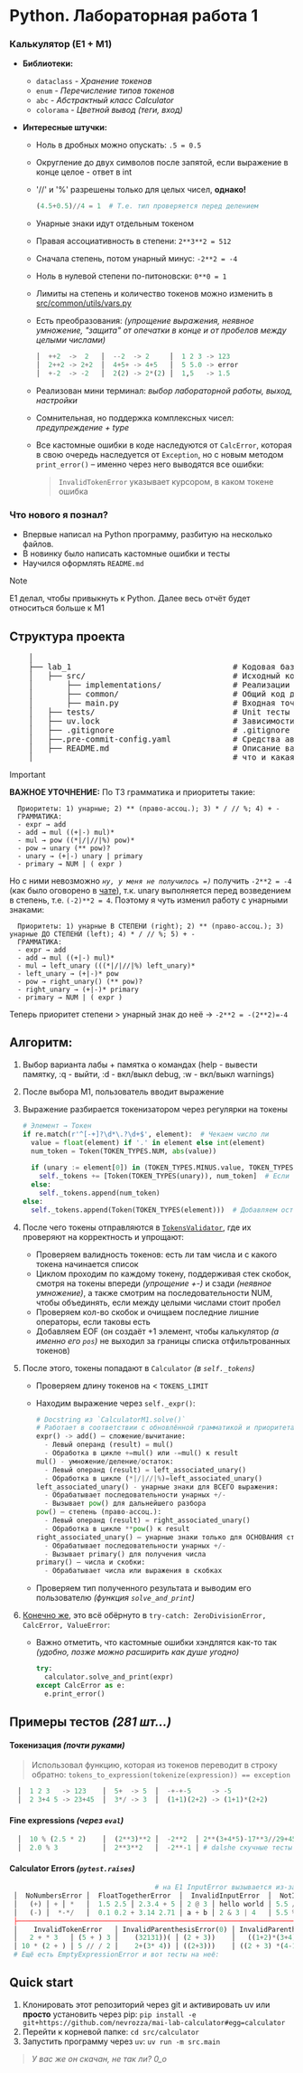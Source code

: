 # Python. Лабораторная работа 1   
### Калькулятор (E1 + M1)
- **Библиотеки:**
  - `dataclass` - _Хранение токенов_
  - `enum` - _Перечисление типов токенов_
  - `abc` - _Абстрактный класс Calculator_
  - `colorama` - _Цветной вывод (теги, вход)_
   
- **Интересные штучки:**
  - Ноль в дробных можно опускать: `.5 = 0.5`
  - Округление до двух символов после запятой, если выражение в конце целое - ответ в int
  - '//' и '%' разрешены только для целых чисел, **однако!**
    
    ```Python
    (4.5+0.5)//4 = 1  # Т.е. тип проверяется перед делением
    ```
  - Унарные знаки идут отдельным токеном
  - Правая ассоциативность в степени: `2**3**2 = 512`
  - Сначала степень, потом унарный минус: `-2**2 = -4`
  - Ноль в нулевой степени по-питоновски: `0**0 = 1`
  - Лимиты на степень и количество токенов можно изменить в [src/common/utils/vars.py](./src/common/utils/vars.py)
  - Есть преобразования: _(упрощение выражения, неявное умножение, "защита" от опечатки в конце и от пробелов между целыми числами)_
    
    ```Python
    │  ++2  ->  2   │  --2  -> 2     │  1 2 3 -> 123
    │  2++2 -> 2+2  │  4+5+ -> 4+5   │  5 5.0 -> error
    │  +-2  -> -2   │  2(2) -> 2*(2) │  1,5   -> 1.5
    ```
  - Реализован мини терминал: _выбор лабораторной работы, выход, настройки_
  - Сомнительная, но поддержка комплексных чисел: _предупреждение + type<complex>_
  - Все кастомные ошибки в коде наследуются от `CalcError`, которая в свою очередь наследуется от `Exception`, но с новым методом `print_error()` – именно через него выводятся все ошибки:
    > `InvalidTokenError` указывает курсором, в каком токене ошибка
  
### Что нового я познал?
- Впервые написал на Python программу, разбитую на несколько файлов.
- В новинку было написать кастомные ошибки и тесты
- Научился оформлять `README.md`

> [!NOTE]
> E1 делал, чтобы привыкнуть к Python. Далее весь отчёт будет относиться больше к M1

## Структура проекта

 <pre>
    │
    ├── lab_1                                  # Кодовая база лабораторной работы
    │   ├── src/                               # Исходный код
    │       ├── implementations/               # Реализации калькуляторов   
    │       ├── common/                        # Общий код для них: Токенизация, ABC Calculator, Utils (errors, operators, terminal)                   
    │       ├── main.py                        # Входная точка в программу
    │   ├── tests/                             # Unit тесты
    │   ├── uv.lock                            # Зависимости проекта
    │   ├── .gitignore                         # .gitignore файл
    │   ├──.pre-commit-config.yaml             # Средства автоматизации проверки кодстайла
    │   ├── README.md                          # Описание вашего проекта, с описанием файлов и с титульником о том,
    │                                          # что и какая задача
</pre>

> [!IMPORTANT]
>**ВАЖНОЕ УТОЧНЕНИЕ:** По ТЗ грамматика и приоритеты такие:
>  
>  ```
>    Приоритеты: 1) унарные; 2) ** (право-ассоц.); 3) * / // %; 4) + -
>    ГРАММАТИКА:
>    - expr → add
>    - add → mul ((+|-) mul)*
>    - mul → pow ((*|/|//|%) pow)*
>    - pow → unary (** pow)?
>    - unary → (+|-) unary | primary
>    - primary → NUM | ( expr )
>  ```
>  Но с ними невозможно _`ну, у меня не получилось =)`_ получить `-2**2 = -4` (как было оговорено в [чате](https://t.me/c/2907049440/5/2461)), т.к. unary выполняется перед возведением в степень, т.е. `(-2)**2 = 4`.
>  Поэтому я чуть изменил работу с унарными знаками:
>  
>  ```
>    Приоритеты: 1) унарные В СТЕПЕНИ (right); 2) ** (право-ассоц.); 3) унарные ДО СТЕПЕНИ (left); 4) * / // %; 5) + -
>    ГРАММАТИКА:
>    - expr → add
>    - add → mul ((+|-) mul)*
>    - mul → left_unary (((*|/|//|%) left_unary)*
>    - left_unary → (+|-)* pow
>    - pow → right_unary() (** pow)? 
>    - right_unary → (+|-)* primary
>    - primary → NUM | ( expr )
>  ```
>  Теперь приоритет степени > унарный знак до неё -> `-2**2 = -(2**2)=-4`

## Алгоритм:
1) Выбор варианта лабы + памятка о командах (help - вывести памятку, :q - выйти, :d - вкл/выкл debug, :w - вкл/выкл warnings)
2) После выбора M1, пользователь вводит выражение
3) Выражение разбирается токенизатором через регулярки на токены
   
   ```Python
   # Элемент → Токен
   if re.match(r'^[-+]?\d*\.?\d+$', element):  # Чекаем число ли 
     value = float(element) if '.' in element else int(element)
     num_token = Token(TOKEN_TYPES.NUM, abs(value))
  
     if (unary := element[0]) in (TOKEN_TYPES.MINUS.value, TOKEN_TYPES.PLUS.value):  # Проверяем на наличие знака
       self._tokens += [Token(TOKEN_TYPES(unary)), num_token]  # Если есть, добавляем его отдельным токеном
     else:
       self._tokens.append(num_token)
   else:
     self._tokens.append(Token(TOKEN_TYPES(element)))  # Добавляем остальные элементы
   ```
4) После чего токены отправляются в [`TokensValidator`](./src/common/tokenization/tokens_validator.py), где их проверяют на корректность и упрощают:
    - Проверяем валидность токенов: есть ли там числа и с какого токена начинается список
    - Циклом проходим по каждому токену, поддерживая стек скобок, смотря на токены впереди _(упрощение +-)_ и сзади _(неявное умножение)_, а также смотрим на последовательности NUM, чтобы объединять, если между целыми числами стоит пробел
    - Проверяем кол-во скобок и очищаем последние лишние операторы, если таковы есть
    - Добавляем EOF (он создаёт +1 элемент, чтобы калькулятор _(а именно его `pos`)_ не выходил за границы списка отфильтрованных токенов)
5) После этого, токены попадают в `Calculator` _(в `self._tokens`)_
    - Проверяем длину токенов на < `TOKENS_LIMIT`
    - Находим выражение через `self._expr()`:

      ```Python
      # Docstring из `CalculatorM1.solve()`
      # Работает в соответствии с обновлённой грамматикой и приоритетами
      expr() -> add() – сложение/вычитание:
        - Левый операнд (result) = mul()
        - Обработка в цикле +=mul() или -=mul() к result
      mul() - умножение/деление/остаток:
        - Левый операнд (result) = left_associated_unary()
        - Обработка в цикле (*|/|//|%)=left_associated_unary()
      left_associated_unary() - унарные знаки для ВСЕГО выражения:
        - Обрабатывает последовательности унарных +/-
        - Вызывает pow() для дальнейшего разбора
      pow() – степень (право-ассоц.):
        - Левый операнд (result) = right_associated_unary()
        - Обработка в цикле **pow() к result
      right_associated_unary() — унарные знаки только для ОСНОВАНИЯ степени:
        - Обрабатывает последовательности унарных +/-
        - Вызывает primary() для получения числа
      primary() — числа и скобки:
        - Обрабатывает числа или выражения в скобках
      ```
    - Проверяем тип полученного результата и выводим его пользователю _(функция `solve_and_print`)_
6) [Конечно же](./src/common/utils/errors.py), это всё обёрнуто в `try-catch: ZeroDivisionError, CalcError, ValueError`:
    - Важно отметить, что кастомные ошибки хэндлятся как-то так _(удобно, позже можно расширить как душе угодно)_
      
      ```python
      try:
        calculator.solve_and_print(expr)
      except CalcError as e:
        e.print_error()
      ```
      
## Примеры тестов _(281 шт...)_
#### Токенизация _(почти руками)_
> Использовал функцию, которая из токенов переводит в строку обратно:
> `tokens_to_expression(tokenize(expression)) == exception`
```python
  │  1 2 3   -> 123    │  5+  -> 5  │  -+-+-5     -> -5
  │  2 3+4 5 -> 23+45  │  3*/ -> 3  │  (1+1)(2+2) -> (1+1)*(2+2)
```
#### Fine expressions _(через `eval`)_
```python
  │  10 % (2.5 * 2)    │  (2**3)**2 │  -2**2  │ 2**(3+4*5)-17**3//29+45*(67-89//3)**2%77-1234//56+9876*543//210
  │  2.0 % 3           │  2**3**2   │  -2**-1 │ # dalshe скучные тесты
```
#### Calculator Errors _(`pytest.raises`)_
```python
                                    # на E1 InputError вызывается из-за '%' и скобок
 │  NoNumbersError │  FloatTogetherError  │  InvalidInputError  │  NotIntegerDivisionError │  InvalidExprStartError   │
 │   (+) │ + │ *   │  1.5 2.5 │ 2.3.4 + 5 │ 2 @ 3 │ hello world │ 5.5 // 2 │ 10 // 2.5     │   * 5 + 2 │ )5 + 3(      │
 │   (-) │  *-*/   │  0.1 0.2 + 3.14 2.71 │ a + b │ 2 & 3 | 4   │ 5.5 % 2" │ (5.5 + 2) % 3 │    / 10   │ // 10        │
 ├────────────────────────────────────────────────────────────────────────────────────────────────────────────────────│  
 │    InvalidTokenError   │ InvalidParenthesisError(0) │ InvalidParenthesisError(1) │  ZeroDivisionError │ ValueError │  
 │   2 + * 3   │ (5 + ) 3 │    (32131))( │ (2 + 3))    │   ((1+2)*(3+4) │ (2 + 3    │ 5 / 0  │  5 % 0    │ "9" * 5000 │
 │ 10 * (2 + ) │ 5 // / 2 │    2+(3* 4)) │ ((2+3)))    │ ((2 + 3) *(4-1 │ (((5+2)*3 │ 5 // 0 │  0**-1    │ "123"*2000 │
 # Ещё есть EmptyExpressionError и вот тесты на неё: 
```

## Quick start
 1) Клонировать этот репозиторий через git и активировать uv или **просто** установить через pip:
   `pip install -e git+https://github.com/nevrozza/mai-lab-calculator#egg=calculator`
 2) Перейти к корневой папке:
    `cd src/calculator`
 4) Запустить программу через `uv`:
    `uv run -m src.main`
>_У вас же он скачан, не так ли? 0_о_



